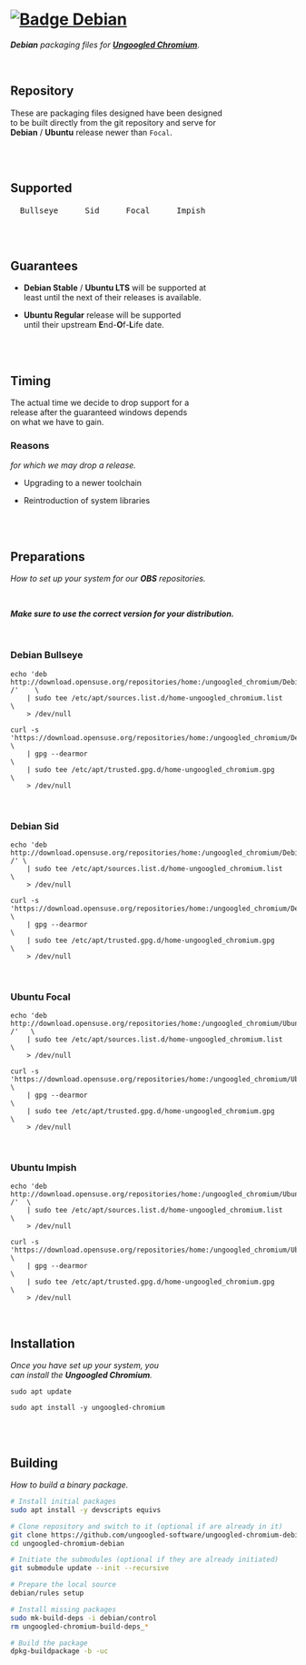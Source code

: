 
# [![Badge Debian]][#]

***Debian*** *packaging files for **[Ungoogled Chromium]**.*

<br>

## Repository

These are packaging files designed have been designed <br>
to be built directly from the git repository and serve for <br>
**Debian** / **Ubuntu** release newer than `Focal`.

<br>
<br>

## Supported

<kbd>  Bullseye  </kbd>  
<kbd>  Sid  </kbd>  
<kbd>  Focal  </kbd>  
<kbd>  Impish  </kbd>

<br>
<br>

## Guarantees

-   **Debian Stable** / **Ubuntu LTS** will be supported at<br>
    least until the next of their releases is available.

-   **Ubuntu Regular** release will be supported <br>
    until their upstream **E**nd-**O**f-**L**ife date.

<br>
<br>

## Timing

The actual time we decide to drop support for a <br>
release after the guaranteed windows depends <br>
on what we have to gain.

### Reasons

*for which we may drop a release.*

-   Upgrading to a newer toolchain

-   Reintroduction of system libraries

<br>
<br>

## Preparations

*How to set up your system for our **OBS** repositories.*

<br>

***Make sure to use the correct version for your distribution.***

<br>

### Debian Bullseye

```shell
echo 'deb http://download.opensuse.org/repositories/home:/ungoogled_chromium/Debian_Bullseye/ /'    \
    | sudo tee /etc/apt/sources.list.d/home-ungoogled_chromium.list                                 \
    > /dev/null
```

```shell
curl -s 'https://download.opensuse.org/repositories/home:/ungoogled_chromium/Debian_Bullseye/Release.key'   \
    | gpg --dearmor                                                                                         \
    | sudo tee /etc/apt/trusted.gpg.d/home-ungoogled_chromium.gpg                                           \
    > /dev/null
```

<br>

### Debian Sid

```shell
echo 'deb http://download.opensuse.org/repositories/home:/ungoogled_chromium/Debian_Sid/ /' \
    | sudo tee /etc/apt/sources.list.d/home-ungoogled_chromium.list                         \
    > /dev/null
```

```shell
curl -s 'https://download.opensuse.org/repositories/home:/ungoogled_chromium/Debian_Sid/Release.key'    \
    | gpg --dearmor                                                                                     \
    | sudo tee /etc/apt/trusted.gpg.d/home-ungoogled_chromium.gpg                                       \
    > /dev/null
```

<br>

### Ubuntu Focal

```shell
echo 'deb http://download.opensuse.org/repositories/home:/ungoogled_chromium/Ubuntu_Focal/ /'   \
    | sudo tee /etc/apt/sources.list.d/home-ungoogled_chromium.list                             \
    > /dev/null
```

```shell
curl -s 'https://download.opensuse.org/repositories/home:/ungoogled_chromium/Ubuntu_Focal/Release.key'  \
    | gpg --dearmor                                                                                     \
    | sudo tee /etc/apt/trusted.gpg.d/home-ungoogled_chromium.gpg                                       \
    > /dev/null
```
<br>

### Ubuntu Impish

```shell
echo 'deb http://download.opensuse.org/repositories/home:/ungoogled_chromium/Ubuntu_Impish/ /'  \
    | sudo tee /etc/apt/sources.list.d/home-ungoogled_chromium.list                             \
    > /dev/null
```

```shell
curl -s 'https://download.opensuse.org/repositories/home:/ungoogled_chromium/Ubuntu_Impish/Release.key' \
    | gpg --dearmor                                                                                     \
    | sudo tee /etc/apt/trusted.gpg.d/home-ungoogled_chromium.gpg                                       \
    > /dev/null
```
  
  
<br>

## Installation

*Once you have set up your system, you* <br>
*can install the **Ungoogled Chromium**.*

```shell
sudo apt update
```

```shell
sudo apt install -y ungoogled-chromium
```

<br>
<br>

## Building

*How to build a binary package.*

```sh
# Install initial packages
sudo apt install -y devscripts equivs

# Clone repository and switch to it (optional if are already in it)
git clone https://github.com/ungoogled-software/ungoogled-chromium-debian.git
cd ungoogled-chromium-debian

# Initiate the submodules (optional if they are already initiated)
git submodule update --init --recursive

# Prepare the local source
debian/rules setup

# Install missing packages
sudo mk-build-deps -i debian/control
rm ungoogled-chromium-build-deps_*

# Build the package
dpkg-buildpackage -b -uc
```


[Badge Debian]: https://img.shields.io/badge/Ungoogled_Chromium-A81D33?style=for-the-badge&logoColor=white&logo=Debian

[Ungoogled Chromium]: https://github.com/Eloston/ungoogled-chromium

[#]: # 'Ungoogled Chromium for Debian'